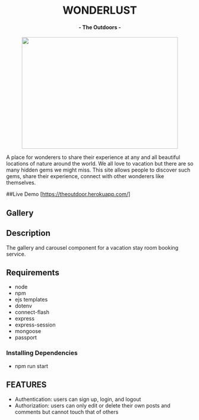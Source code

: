 <h1 align="center"> WONDERLUST </h1>
<h4 align="center"> - The Outdoors - </h4>
<p align="center">
  <img width="420" height="300" src="https://wonderlust0.s3-us-west-1.amazonaws.com/startWonderlust.png">
</p>
 
A place for wonderers to share their experience at any and all beautiful locations of nature around the world.
We all love to vacation but there are so many hidden gems we might miss. This site allows people to discover such gems, share their experience, connect with other wonderers like themselves. 

##Live Demo
[https://theoutdoor.herokuapp.com/]

## Gallery

## Description
The gallery and carousel component for a vacation stay room booking service. 

## Requirements
- node 
- npm 
- ejs templates
- dotenv
- connect-flash
- express
- express-session
- mongoose
- passport

### Installing Dependencies
- npm run start

## FEATURES
- Authentication: users can sign up, login, and logout
- Authorization: users can only edit or delete their own posts and comments but cannot touch that of others


